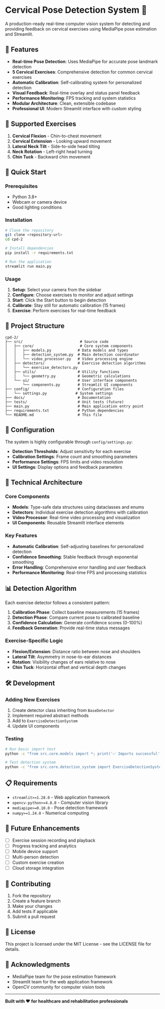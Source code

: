 # Cervical Pose Detection System 🏥

A production-ready real-time computer vision system for detecting and providing feedback on cervical exercises using MediaPipe pose estimation and Streamlit.

## 🌟 Features

- **Real-time Pose Detection**: Uses MediaPipe for accurate pose landmark detection
- **5 Cervical Exercises**: Comprehensive detection for common cervical exercises
- **Automatic Calibration**: Self-calibrating system for personalized detection
- **Visual Feedback**: Real-time overlay and status panel feedback
- **Performance Monitoring**: FPS tracking and system statistics
- **Modular Architecture**: Clean, extensible codebase
- **Professional UI**: Modern Streamlit interface with custom styling

## 🎯 Supported Exercises

1. **Cervical Flexion** - Chin-to-chest movement
2. **Cervical Extension** - Looking upward movement
3. **Lateral Neck Tilt** - Side-to-side head tilting
4. **Neck Rotation** - Left-right head turning
5. **Chin Tuck** - Backward chin movement

## 🚀 Quick Start

### Prerequisites

- Python 3.8+
- Webcam or camera device
- Good lighting conditions

### Installation

```bash
# Clone the repository
git clone <repository-url>
cd cpd-2

# Install dependencies
pip install -r requirements.txt

# Run the application
streamlit run main.py
```

### Usage

1. **Setup**: Select your camera from the sidebar
2. **Configure**: Choose exercises to monitor and adjust settings
3. **Start**: Click the Start button to begin detection
4. **Calibrate**: Stay still for automatic calibration (15 frames)
5. **Exercise**: Perform exercises for real-time feedback

## 📁 Project Structure

```
cpd-2/
├── src/                          # Source code
│   ├── core/                     # Core system components
│   │   ├── models.py            # Data models and types
│   │   ├── detection_system.py  # Main detection coordinator
│   │   └── video_processor.py   # Video processing engine
│   ├── detectors/               # Exercise detection algorithms
│   │   └── exercise_detectors.py
│   ├── utils/                   # Utility functions
│   │   └── geometry.py          # Geometric calculations
│   └── ui/                      # User interface components
│       └── components.py        # Streamlit UI components
├── config/                      # Configuration files
│   └── settings.py             # System settings
├── docs/                        # Documentation
├── tests/                       # Unit tests (future)
├── main.py                      # Main application entry point
├── requirements.txt             # Python dependencies
└── README.md                    # This file
```

## 🔧 Configuration

The system is highly configurable through `config/settings.py`:

- **Detection Thresholds**: Adjust sensitivity for each exercise
- **Calibration Settings**: Frame count and smoothing parameters
- **Performance Settings**: FPS limits and video resolution
- **UI Settings**: Display options and feedback parameters

## 🎨 Technical Architecture

### Core Components

- **Models**: Type-safe data structures using dataclasses and enums
- **Detectors**: Individual exercise detection algorithms with calibration
- **Video Processor**: Real-time video processing and visualization
- **UI Components**: Reusable Streamlit interface elements

### Key Features

- **Automatic Calibration**: Self-adjusting baselines for personalized detection
- **Confidence Smoothing**: Stable feedback through exponential smoothing
- **Error Handling**: Comprehensive error handling and user feedback
- **Performance Monitoring**: Real-time FPS and processing statistics

## 📊 Detection Algorithm

Each exercise detector follows a consistent pattern:

1. **Calibration Phase**: Collect baseline measurements (15 frames)
2. **Detection Phase**: Compare current pose to calibrated baseline
3. **Confidence Calculation**: Generate confidence scores (0-100%)
4. **Feedback Generation**: Provide real-time status messages

### Exercise-Specific Logic

- **Flexion/Extension**: Distance ratio between nose and shoulders
- **Lateral Tilt**: Asymmetry in nose-to-ear distances
- **Rotation**: Visibility changes of ears relative to nose
- **Chin Tuck**: Horizontal offset and vertical depth changes

## 🛠️ Development

### Adding New Exercises

1. Create detector class inheriting from `BaseDetector`
2. Implement required abstract methods
3. Add to `ExerciseDetectionSystem`
4. Update UI components

### Testing

```bash
# Run basic import test
python -c "from src.core.models import *; print('✅ Imports successful')"

# Test detection system
python -c "from src.core.detection_system import ExerciseDetectionSystem; print('✅ System ready')"
```

## 📋 Requirements

- `streamlit>=1.28.0` - Web application framework
- `opencv-python>=4.8.0` - Computer vision library
- `mediapipe>=0.10.0` - Pose detection framework
- `numpy>=1.24.0` - Numerical computing

## 🎯 Future Enhancements

- [ ] Exercise session recording and playback
- [ ] Progress tracking and analytics
- [ ] Mobile device support
- [ ] Multi-person detection
- [ ] Custom exercise creation
- [ ] Cloud storage integration

## 🤝 Contributing

1. Fork the repository
2. Create a feature branch
3. Make your changes
4. Add tests if applicable
5. Submit a pull request

## 📄 License

This project is licensed under the MIT License - see the LICENSE file for details.

## 🙏 Acknowledgments

- MediaPipe team for the pose estimation framework
- Streamlit team for the web application framework
- OpenCV community for computer vision tools

---

**Built with ❤️ for healthcare and rehabilitation professionals**
